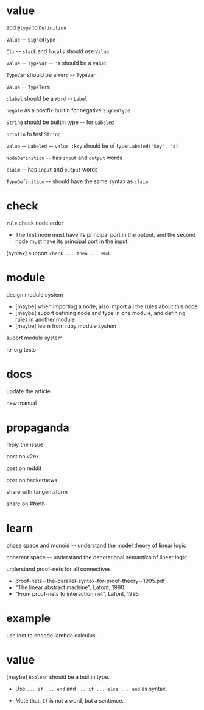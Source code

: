 # value

add `@type` to `Definition`

`Value` -- `SignedType`

`Ctx` -- `stack` and `locals` should use `Value`

`Value` -- `TypeVar` -- `'A` should be a value

`TypeVar` should be a `Word` -- `TypeVar`

`Value` -- `TypeTerm`

`:label` should be a `Word` -- `Label`

`negate` as a postfix builtin for negative `SignedType`

`String` should be builtin type -- for `Labeled`

`println` to test `String`

`Value` -- `Labeled` -- `value :key` should be of type `Labeled("key", 'a)`

`NodeDefinition` -- has `input` and `output` words

`claim` -- has `input` and `output` words

`TypeDefinition` -- should have the same syntax as `claim`

# check

`rule` check node order

- The first node must have its principal port in the output,
  and the second node must have its principal port in the input.

[syntax] support `check ... then ... end`

# module

design module system

- [maybe] when importing a node, also import all the rules about this node
- [maybe] suport defining node and type in one module, and defining rules in another module
- [maybe] learn from ruby module system

suport module system

re-org tests

# docs

update the article

new manual

# propaganda

reply the issue

post on v2ex

post on reddit

post on hackernews

share with tangentstorm

share on #forth

# learn

phase space and monoid -- understand the model theory of linear logic

coherent space -- understand the denotational semantics of linear logic

understand proof-nets for all connectives

- proof-nets--the-parallel-syntax-for-proof-theory--1995.pdf
- "The linear abstract machine", Lafont, 1990.
- "From proof-nets to interaction net", Lafont, 1995

# example

use inet to encode lambda calculus

# value

[maybe] `Boolean` should be a builtin type.

- Use `... if ... end` and `... if ... else ... end` as syntax.

- Mote that, `If` is not a word, but a sentence.
